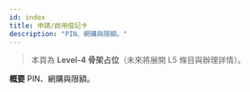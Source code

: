 ```yaml
---
id: index
title: 申請/啟用借記卡
description: "PIN、網購與限額。"
---
```


> 本頁為 **Level-4 骨架占位**（未來將展開 L5 條目與辦理詳情）。

**概要**
PIN、網購與限額。
